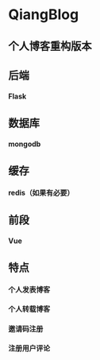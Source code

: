 # QiangBlog

## 个人博客重构版本  

## 后端  
#### Flask  
## 数据库  
#### mongodb  
## 缓存  
#### redis（如果有必要）
## 前段  
#### Vue  

## 特点
#### 个人发表博客  
#### 个人转载博客  
#### 邀请码注册  
#### 注册用户评论  
#### 
